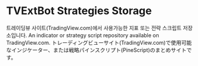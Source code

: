 # TVExtBot Strategies Storage

트레이딩뷰 사이트(TradingView.com)에서 사용가능한 지표 또는 전략 스크립트 저장소입니다.
An indicator or strategy script repository available on TradingView.com.
トレーディングビューサイト(TradingView.com)で使用可能なインジケーター、または戦略パインスクリプト(PineScript)のまとめサイトです。

